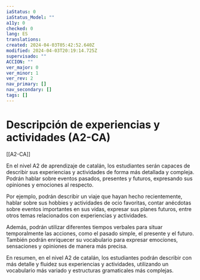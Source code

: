 ```yaml
---
iaStatus: 0
iaStatus_Model: ""
a11y: 0
checked: 0
lang: ES
translations: 
created: 2024-04-03T05:42:52.640Z
modified: 2024-04-03T20:19:14.725Z
supervisado: ""
ACCION: ""
ver_major: 0
ver_minor: 1
ver_rev: 2
nav_primary: []
nav_secondary: []
tags: []
---
```

# Descripción de experiencias y actividades (A2-CA)

[[A2-CA]]

En el nivel A2 de aprendizaje de catalán, los estudiantes serán capaces de describir sus experiencias y actividades de forma más detallada y compleja. Podrán hablar sobre eventos pasados, presentes y futuros, expresando sus opiniones y emociones al respecto. 

Por ejemplo, podrán describir un viaje que hayan hecho recientemente, hablar sobre sus hobbies y actividades de ocio favoritas, contar anécdotas sobre eventos importantes en sus vidas, expresar sus planes futuros, entre otros temas relacionados con experiencias y actividades. 

Además, podrán utilizar diferentes tiempos verbales para situar temporalmente las acciones, como el pasado simple, el presente y el futuro. También podrán enriquecer su vocabulario para expresar emociones, sensaciones y opiniones de manera más precisa. 

En resumen, en el nivel A2 de catalán, los estudiantes podrán describir con más detalle y fluidez sus experiencias y actividades, utilizando un vocabulario más variado y estructuras gramaticales más complejas.
